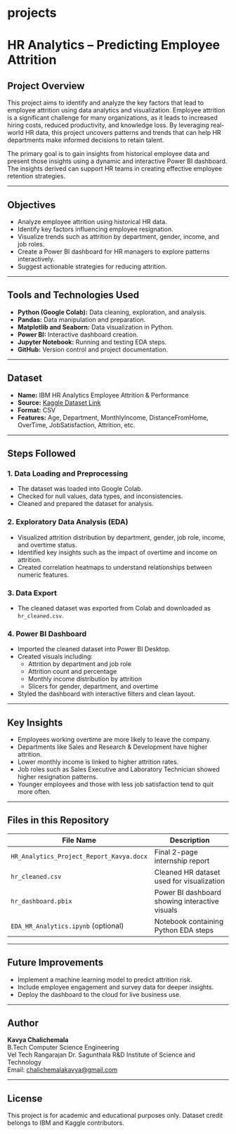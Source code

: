 # projects
# HR Analytics – Predicting Employee Attrition

## Project Overview

This project aims to identify and analyze the key factors that lead to employee attrition using data analytics and visualization. Employee attrition is a significant challenge for many organizations, as it leads to increased hiring costs, reduced productivity, and knowledge loss. By leveraging real-world HR data, this project uncovers patterns and trends that can help HR departments make informed decisions to retain talent.

The primary goal is to gain insights from historical employee data and present those insights using a dynamic and interactive Power BI dashboard. The insights derived can support HR teams in creating effective employee retention strategies.

---

## Objectives

- Analyze employee attrition using historical HR data.
- Identify key factors influencing employee resignation.
- Visualize trends such as attrition by department, gender, income, and job roles.
- Create a Power BI dashboard for HR managers to explore patterns interactively.
- Suggest actionable strategies for reducing attrition.

---

## Tools and Technologies Used

- **Python (Google Colab):** Data cleaning, exploration, and analysis.
- **Pandas:** Data manipulation and preparation.
- **Matplotlib and Seaborn:** Data visualization in Python.
- **Power BI:** Interactive dashboard creation.
- **Jupyter Notebook:** Running and testing EDA steps.
- **GitHub:** Version control and project documentation.

---

## Dataset

- **Name:** IBM HR Analytics Employee Attrition & Performance
- **Source:** [Kaggle Dataset Link](https://www.kaggle.com/datasets/pavansubhasht/ibm-hr-analytics-attrition-dataset)
- **Format:** CSV
- **Features:** Age, Department, MonthlyIncome, DistanceFromHome, OverTime, JobSatisfaction, Attrition, etc.

---

## Steps Followed

### 1. Data Loading and Preprocessing
- The dataset was loaded into Google Colab.
- Checked for null values, data types, and inconsistencies.
- Cleaned and prepared the dataset for analysis.

### 2. Exploratory Data Analysis (EDA)
- Visualized attrition distribution by department, gender, job role, income, and overtime status.
- Identified key insights such as the impact of overtime and income on attrition.
- Created correlation heatmaps to understand relationships between numeric features.

### 3. Data Export
- The cleaned dataset was exported from Colab and downloaded as `hr_cleaned.csv`.

### 4. Power BI Dashboard
- Imported the cleaned dataset into Power BI Desktop.
- Created visuals including:
  - Attrition by department and job role
  - Attrition count and percentage
  - Monthly income distribution by attrition
  - Slicers for gender, department, and overtime
- Styled the dashboard with interactive filters and clean layout.

---

## Key Insights

- Employees working overtime are more likely to leave the company.
- Departments like Sales and Research & Development have higher attrition.
- Lower monthly income is linked to higher attrition rates.
- Job roles such as Sales Executive and Laboratory Technician showed higher resignation patterns.
- Younger employees and those with less job satisfaction tend to quit more often.

---

## Files in this Repository

| File Name                           | Description                                      |
|------------------------------------|--------------------------------------------------|
| `HR_Analytics_Project_Report_Kavya.docx` | Final 2-page internship report                     |
| `hr_cleaned.csv`                   | Cleaned HR dataset used for visualization         |
| `hr_dashboard.pbix`               | Power BI dashboard showing interactive visuals   |
| `EDA_HR_Analytics.ipynb` (optional) | Notebook containing Python EDA steps             |

---

## Future Improvements

- Implement a machine learning model to predict attrition risk.
- Include employee engagement and survey data for deeper insights.
- Deploy the dashboard to the cloud for live business use.

---

## Author

**Kavya Chalichemala**  
B.Tech Computer Science Engineering  
Vel Tech Rangarajan Dr. Sagunthala R&D Institute of Science and Technology  
Email: chalichemalakavya@gmail.com

---

## License

This project is for academic and educational purposes only. Dataset credit belongs to IBM and Kaggle contributors.
